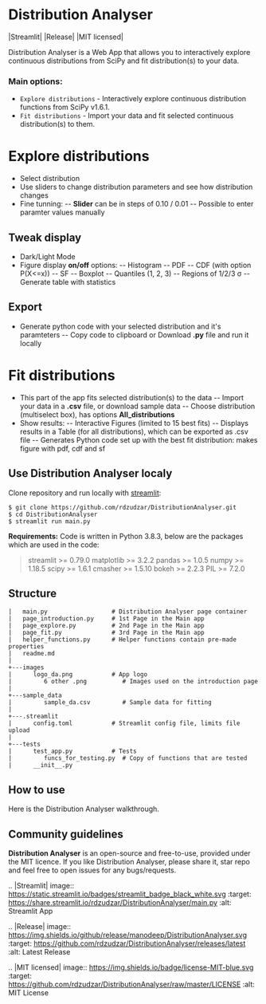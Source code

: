 # Distribution Analyser
|Streamlit| |Release| |MIT licensed|

Distribution Analyser is a Web App that allows you to interactively explore 
continuous distributions from SciPy and fit distribution(s) to your data.

### Main options:

- `Explore distributions` - Interactively explore continuous distribution functions from SciPy v1.6.1.
- `Fit distributions` - Import your data and fit selected continuous distribution(s) to them.

# Explore distributions

- Select distribution
- Use sliders to change distribution parameters and see how distribution changes
- Fine tunning: 
-- **Slider** can be in steps of 0.10 / 0.01
-- Possible to enter paramter values manually

## Tweak display

- Dark/Light Mode
- Figure display **on/off** options:
-- Histogram
-- PDF
-- CDF (with option P(X<=x))
-- SF
-- Boxplot
-- Quantiles (1, 2, 3)
-- Regions of 1/2/3 σ
-- Generate table with statistics

## Export

- Generate python code with your selected distribution and it's paramteters
-- Copy code to clipboard or Download **.py** file and run it locally 

# Fit distributions

- This part of the app fits selected distribution(s) to the data
-- Import your data in a **.csv** file, or download sample data
-- Choose distribution (multiselect box), has options **All_distributions**
- Show results: 
-- Interactive Figures (limited to 15 best fits)
-- Displays results in a Table (for all distributions), which can be exported as .csv file
-- Generates Python code set up with the best fit distribution: makes figure with pdf, cdf and sf


## Use Distribution Analyser localy

Clone repository and run locally with [streamlit](https://streamlit.io/):
```
$ git clone https://github.com/rdzudzar/DistributionAnalyser.git
$ cd DistributionAnalyser
$ streamlit run main.py

```

**Requirements:**
Code is written in Python 3.8.3, below are the packages which are used in the code:

> streamlit >= 0.79.0
> matplotlib >= 3.2.2
> pandas >= 1.0.5
> numpy >= 1.18.5
> scipy >= 1.6.1
> cmasher >= 1.5.10
> bokeh >= 2.2.3
> PIL >= 7.2.0

## Structure
```
|   main.py                  # Distribution Analyser page container
|   page_introduction.py     # 1st Page in the Main app
|   page_explore.py          # 2nd Page in the Main app
|   page_fit.py              # 3rd Page in the Main app
|   helper_functions.py      # Helper functions contain pre-made properties
|   readme.md                
|   
+---images                   
|      logo_da.png           # App logo
|   	  6 other .png          # Images used on the introduction page
|
+---sample_data              
|   	  sample_da.csv         # Sample data for fitting
|
+---.streamlit               
|      config.toml           # Streamlit config file, limits file upload
|       
+---tests                    
|      test_app.py           # Tests
|   	  funcs_for_testing.py  # Copy of functions that are tested
|      __init__.py          
```

## How to use

Here is the Distribution Analyser walkthrough.

## Community guidelines

**Distribution Analyser** is an open-source and free-to-use, provided under the MIT licence.
If you like Distribution Analyser, please share it, star repo and feel free to open issues for any bugs/requests.

.. |Streamlit| image:: https://static.streamlit.io/badges/streamlit_badge_black_white.svg
   :target: https://share.streamlit.io/rdzudzar/DistributionAnalyser/main.py
   :alt: Streamlit App
   
.. |Release| image:: https://img.shields.io/github/release/manodeep/DistributionAnalyser.svg
   :target: https://github.com/rdzudzar/DistributionAnalyser/releases/latest
   :alt: Latest Release

.. |MIT licensed| image:: https://img.shields.io/badge/license-MIT-blue.svg
   :target: https://github.com/rdzudzar/DistributionAnalyser/raw/master/LICENSE
   :alt: MIT License
   